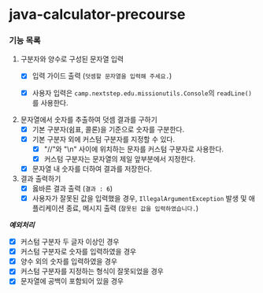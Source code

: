 # java-calculator-precourse

### 기능 목록

1. 구분자와 양수로 구성된 문자열 입력
    - [x] 입력 가이드 출력 (`덧셈할 문자열을 입력해 주세요.`)
    - [x] 사용자 입력은 `camp.nextstep.edu.missionutils.Console`의 `readLine()`를 사용한다.


2. 문자열에서 숫자를 추출하여 덧셈 결과를 구하기
    - [x] 기본 구분자(쉼표, 콜론)을 기준으로 숫자를 구분한다.
    - [x] 기본 구분자 외에 커스텀 구분자를 지정할 수 있다.
        - [x] "//"와 "\n" 사이에 위치하는 문자를 커스텀 구분자로 사용한다.
        - [x] 커스텀 구분자는 문자열의 제일 앞부분에서 지정한다.
    - [x] 문자열 내 숫자를 더하여 결과를 저장한다.

3. 결과 출력하기
    - [x] 옳바른 결과 출력 (`결과 : 6`)
    - [x] 사용자가 잘못된 값을 입력했을 경우, `IllegalArgumentException` 발생 및 애플리케이션 종료, 메시지 출력 (`잘못된 값을 입력하였습니다.`)

***예외처리***

- [x] 커스텀 구분자 두 글자 이상인 경우
- [x] 커스텀 구분자로 숫자를 입력하였을 경우
- [x] 양수 외의 숫자를 입력하였을 경우
- [x] 커스텀 구분자를 지정하는 형식이 잘못되었을 경우
- [x] 문자열에 공백이 포함되어 있을 경우